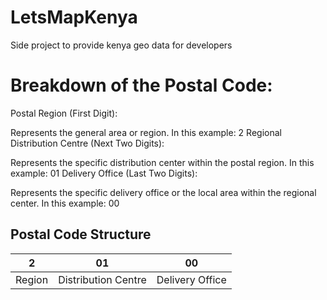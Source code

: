 # LetsMapKenya
Side project to provide kenya geo data for developers 


# Breakdown of the Postal Code:
Postal Region (First Digit):

Represents the general area or region.
In this example: 2
Regional Distribution Centre (Next Two Digits):

Represents the specific distribution center within the postal region.
In this example: 01
Delivery Office (Last Two Digits):

Represents the specific delivery office or the local area within the regional center.
In this example: 00

Postal Code Structure
---------------------
| 2 | 01 | 00 |
|---|----|----|
| Region | Distribution Centre | Delivery Office
